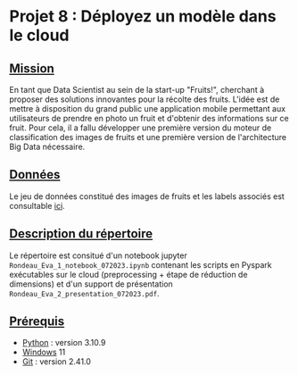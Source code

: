 # **Projet 8 : Déployez un modèle dans le cloud**
## <u>Mission</u>
En tant que Data Scientist au sein de la start-up "Fruits!", cherchant à proposer des solutions innovantes pour la récolte des fruits. L'idée est de mettre à disposition du grand public une application mobile permettant aux utilisateurs de prendre en photo un fruit et d'obtenir des informations sur ce fruit.
Pour cela, il a fallu développer une première version du moteur de classification des images de fruits et une première version de l'architecture Big Data nécessaire.

## <u>Données</u>
Le jeu de données constitué des images de fruits et les labels associés est consultable [ici](https://www.kaggle.com/moltean/fruits).

## <u>Description du répertoire</u> 
Le répertoire est consitué d'un notebook jupyter `Rondeau_Eva_1_notebook_072023.ipynb` contenant les scripts en Pyspark exécutables sur le cloud (preprocessing + étape de réduction de dimensions) et d'un support de présentation `Rondeau_Eva_2_presentation_072023.pdf`.

## <u>Prérequis</u>
* [Python](https://www.python.org/downloads/release/python-3109/) : version 3.10.9
* [Windows](https://www.microsoft.com/fr-fr/software-download/windows11) 11 
* [Git](https://git-scm.com/downloads) : version 2.41.0
